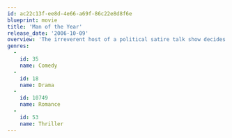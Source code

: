 ```yaml
---
id: ac22c13f-ee8d-4e66-a69f-86c22e8d8f6e
blueprint: movie
title: 'Man of the Year'
release_date: '2006-10-09'
overview: 'The irreverent host of a political satire talk show decides to run for president and expose corruption in Washington. His stunt goes further than he expects when he actually wins the election, but a software engineer suspects that a computer glitch is responsible for his surprising victory.'
genres:
  -
    id: 35
    name: Comedy
  -
    id: 18
    name: Drama
  -
    id: 10749
    name: Romance
  -
    id: 53
    name: Thriller
---
```

